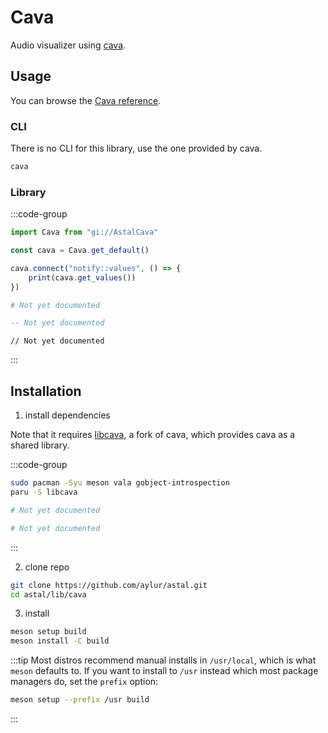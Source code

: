 # Cava

Audio visualizer using [cava](https://github.com/karlstav/cava).

## Usage

You can browse the [Cava reference](https://aylur.github.io/libastal/cava).

### CLI

There is no CLI for this library, use the one provided by cava.

```sh
cava
```

### Library

:::code-group

```js [<i class="devicon-javascript-plain"></i> JavaScript]
import Cava from "gi://AstalCava"

const cava = Cava.get_default()

cava.connect("notify::values", () => {
    print(cava.get_values())
})
```

```py [<i class="devicon-python-plain"></i> Python]
# Not yet documented
```

```lua [<i class="devicon-lua-plain"></i> Lua]
-- Not yet documented
```

```vala [<i class="devicon-vala-plain"></i> Vala]
// Not yet documented
```

:::

## Installation

1. install dependencies

Note that it requires [libcava](https://github.com/LukashonakV/cava), a fork of cava, which provides cava as a shared library.

:::code-group

```sh [<i class="devicon-archlinux-plain"></i> Arch]
sudo pacman -Syu meson vala gobject-introspection
paru -S libcava
```

```sh [<i class="devicon-fedora-plain"></i> Fedora]
# Not yet documented
```

```sh [<i class="devicon-ubuntu-plain"></i> Ubuntu]
# Not yet documented
```

:::

2. clone repo

```sh
git clone https://github.com/aylur/astal.git
cd astal/lib/cava
```

3. install

```sh
meson setup build
meson install -C build
```

:::tip
Most distros recommend manual installs in `/usr/local`,
which is what `meson` defaults to. If you want to install to `/usr`
instead which most package managers do, set the `prefix` option:

```sh
meson setup --prefix /usr build
```

:::
